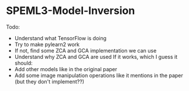 # SPEML3-Model-Inversion
Todo: 
  * Understand what TensorFlow is doing
  * Try to make pylearn2 work
  * If not, find some ZCA and GCA implementation we can use
  * Understand why ZCA and GCA are used
 If it works, which I guess it should:
  * Add other models like in the original paper
  * Add some image manipulation operations like it mentions in the paper (but they don't implement??)
